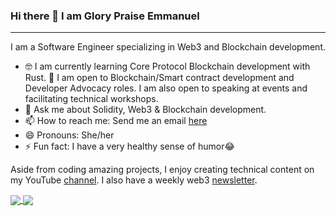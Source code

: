 ### Hi there 👋 I am Glory Praise Emmanuel

***

I am a Software Engineer specializing in Web3 and Blockchain development.

- 🤓 I am currently learning Core Protocol Blockchain development with Rust.
🤔 I am open to Blockchain/Smart contract development and Developer Advocacy roles. I am also open to speaking at events and facilitating technical workshops.
- 💬 Ask me about Solidity, Web3 & Blockchain development.
- 📫 How to reach me: Send me an email [here](mailto:emmaglorypraise@gmail.com)  
- 😄 Pronouns: She/her
- ⚡ Fun fact: I have a very healthy sense of humor😂

Aside from coding amazing projects, I enjoy creating technical content on my YouTube [channel](https://www.youtube.com/). I also have a weekly web3 [newsletter](https://www.youtube.com/).

<a href="https://github.com/anuraghazra/github-readme-stats">
  <img align="center" src="https://github-readme-stats.vercel.app/api?username=emmaglorypraise&show_icons=true&theme=radical" />
</a>
<a href="https://github.com/anuraghazra/github-readme-stats">
  <img align="center" src="https://github-readme-stats.vercel.app/api/top-langs/?username=emmaglorypraise&langs_count=8&layout=compact&theme=radical" />
</a>

